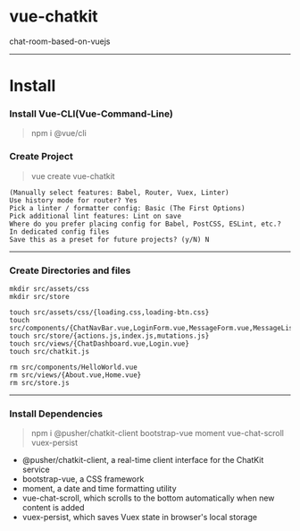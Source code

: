 # vue-chatkit
chat-room-based-on-vuejs

----

# Install


### Install Vue-CLI(Vue-Command-Line)
> npm i @vue/cli

### Create Project
> vue create vue-chatkit

```
(Manually select features: Babel, Router, Vuex, Linter)
Use history mode for router? Yes
Pick a linter / formatter config: Basic (The First Options)
Pick additional lint features: Lint on save
Where do you prefer placing config for Babel, PostCSS, ESLint, etc.? In dedicated config files
Save this as a preset for future projects? (y/N) N
```

----

### Create Directories and files

```
mkdir src/assets/css
mkdir src/store

touch src/assets/css/{loading.css,loading-btn.css}
touch src/components/{ChatNavBar.vue,LoginForm.vue,MessageForm.vue,MessageList.vue,RoomList.vue,UserList.vue}
touch src/store/{actions.js,index.js,mutations.js}
touch src/views/{ChatDashboard.vue,Login.vue}
touch src/chatkit.js

rm src/components/HelloWorld.vue
rm src/views/{About.vue,Home.vue}
rm src/store.js
```

----

### Install Dependencies

> npm i @pusher/chatkit-client bootstrap-vue moment vue-chat-scroll vuex-persist

- @pusher/chatkit-client, a real-time client interface for the ChatKit service
- bootstrap-vue, a CSS framework
- moment, a date and time formatting utility
- vue-chat-scroll, which scrolls to the bottom automatically when new content is added
- vuex-persist, which saves Vuex state in browser's local storage


